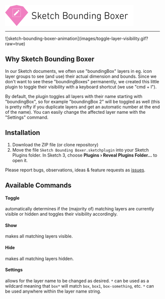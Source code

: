 <img src="images/sketch-bounding-boxer.png" width="418">
<hr />
![sketch-bounding-boxer-animation](images/toggle-layer-visibility.gif?raw=true)

## Why Sketch Bounding Boxer

In our Sketch documents, we often use "boundingBox" layers in eg. icon layer groups to see (and use) their actual dimension and bounds. Since we don't want to see these "boundingBoxes" permanently, we created this little plugin to toggle their visibility with a keyboard shortcut (we use "cmd + l").

By default, the plugin toggles all layers with their name starting with "boundingBox", so for example "boundingBox 2" will be toggled as well (this is pretty nifty if you duplicate layers and get an automatic number at the end of the name). You can easily change the affected layer name with the "Settings" command.

## Installation
1. Download the ZIP file (or clone repository)
2. Move the file ```Sketch Bounding Boxer.sketchplugin``` into your Sketch Plugins folder. In Sketch 3, choose **Plugins › Reveal Plugins Folder…** to open it.

Please report bugs, observations, ideas & feature requests as [issues](https://github.com/preciousforever/sketch-bounding-boxer/issues).

## Available Commands

#### Toggle
automatically determines if the (majority of) matching layers are currently visible or hidden and toggles their visibility accordingly.

#### Show
makes all matching layers visible.

#### Hide
makes all matching layers hidden.

#### Settings
allows for the layer name to be changed as desired. ```*``` can be used as a wildcard meaning that ```box*``` will match ```box```, ```box1```, ```box-something```, etc. ```*``` can be used anywhere within the layer name string.
